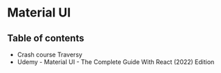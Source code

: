 # Material UI

## Table of contents

- Crash course Traversy
- Udemy - Material UI - The Complete Guide With React (2022) Edition
